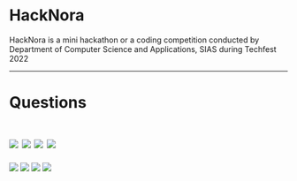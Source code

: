# HackNora
HackNora is a mini hackathon or a coding competition conducted by Department of Computer Science and Applications, SIAS during Techfest 2022

-----

# Questions

![](screenshot/ps.png)
![](screenshot/p1-2.png)
![](screenshot/p3-5.png)
![](screenshot/p6-7.png)
=======
![](https://raw.githubusercontent.com/shaheem-pp/C-HackNora/main/Instructions.png)
![](https://raw.githubusercontent.com/shaheem-pp/C-HackNora/main/Problem%201-2.png)
![](https://raw.githubusercontent.com/shaheem-pp/C-HackNora/main/Problem%203-5.png)
![](https://raw.githubusercontent.com/shaheem-pp/C-HackNora/main/Problem%206-7.png)

